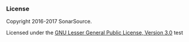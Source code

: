 ### License

Copyright 2016-2017 SonarSource.

Licensed under the [GNU Lesser General Public License, Version 3.0](http://www.gnu.org/licenses/lgpl.txt)
test
